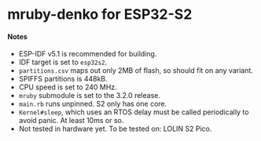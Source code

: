 # mruby-denko for ESP32-S2

#### Notes
- ESP-IDF v5.1 is recommended for building.
- IDF target is set to `esp32s2`.
- `partitions.csv` maps out only 2MB of flash, so should fit on any variant.
- SPIFFS partitions is 448kB.
- CPU speed is set to 240 MHz.
- `mruby` submodule is set to the 3.2.0 release.
- `main.rb` runs unpinned. S2 only has one core.
- `Kernel#sleep`, which uses an RTOS delay must be called periodically to avoid panic. At least 10ms or so.
- Not tested in hardware yet. To be tested on: LOLIN S2 Pico.

